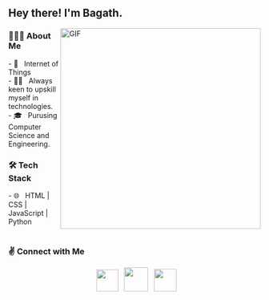 <h2> Hey there! I'm Bagath. </h2>
<img align="right" alt="GIF" src="https://c.tenor.com/NOYF3f82b_gAAAAC/programmer.gif" width="400"/>
<h3> 👨🏻‍💻 About Me </h3>
- 🔭 &nbsp; Internet of Things<br>
- 🙋‍♂️ &nbsp; Always keen to upskill myself in technologies.<br>
- 🎓 &nbsp; Purusing Computer Science and Engineering.<br>
  <h3>🛠 Tech Stack</h3>
- 🌐 &nbsp; HTML | CSS | JavaScript | Python

<br>
</br>
<h3> ✌️ Connect with Me </h3>
<p align="center">  
&nbsp; <a href="https://www.instagram.com/_.buuggy._" target="_blank" rel="noopener noreferrer"><img src="https://cdn-icons-png.flaticon.com/512/4406/4406253.png" width="44" /></a> 
&nbsp; <a href="mailto:bagath006@gmail.com" target="_blank" rel="noopener noreferrer"><img src="https://cdn-icons.flaticon.com/png/512/2875/premium/2875362.png?token=exp=1635235503~hmac=04a7e71a569f620087d4ce2cf5441aeb"  width="48" /></a>
&nbsp; <a href="https://www.linkedin.com/in/bagath-singh-40aba0216/" target="_blank" rel="noopener noreferrer"><img src="https://cdn-icons-png.flaticon.com/512/1383/1383329.png" width="45" /></a>
</p>
